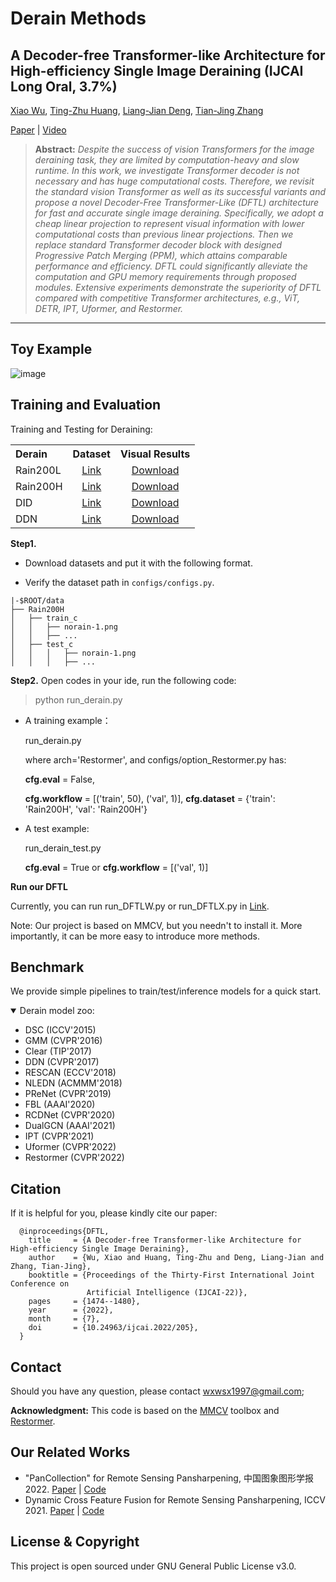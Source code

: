 # Derain Methods
## A Decoder-free Transformer-like Architecture for High-efficiency Single Image Deraining (IJCAI Long Oral, 3.7%)
[Xiao Wu](https://scholar.google.com/citations?user=-aFhoQgAAAAJ&hl=zh-CN), [Ting-Zhu Huang](https://scholar.google.com/citations?user=H7El-ZkAAAAJ&hl=zh-CN), [Liang-Jian Deng](https://scholar.google.com/citations?user=TZs9NxkAAAAJ&hl=zh-CN), [Tian-Jing Zhang](https://tianjingzhang.github.io/)

[Paper](https://www.ijcai.org/proceedings/2022/0205.pdf) |
[Video](https://www.ijcai.org/proceedings/2022/video/205)

> **Abstract:** *Despite the success of vision Transformers for the image deraining task, they are limited by computation-heavy and slow runtime. In this work, we investigate Transformer decoder is not necessary and has huge computational costs. Therefore, we revisit the standard vision Transformer as well as its successful variants and propose a novel Decoder-Free Transformer-Like (DFTL) architecture for fast and accurate single image deraining. Specifically, we adopt a cheap linear projection to represent visual information with lower computational costs than previous linear projections. Then we replace standard Transformer decoder block with designed Progressive Patch Merging (PPM), which attains comparable performance and efficiency. DFTL could significantly alleviate the computation and GPU memory requirements through proposed modules. Extensive experiments demonstrate the superiority of DFTL compared with competitive Transformer architectures, e.g., ViT, DETR, IPT, Uformer, and Restormer.* 
<hr />

## Toy Example
![image](https://user-images.githubusercontent.com/15083102/208884898-6368dee0-3fb5-4236-a86c-80fb3623998a.png)

## Training and Evaluation

Training and Testing for Deraining:

<table>
  <tr>
    <th align="left">Derain</th>
    <th align="center">Dataset</th>
    <th align="center">Visual Results</th>
  </tr>
  <tr>
    <td align="left">Rain200L</td>
    <td align="center"><a href="https://www.icst.pku.edu.cn/struct/Projects/joint_rain_removal.html">Link</a></td>
    <td align="center"><a href="">Download</a></td>
  </tr>
  <tr>
    <td align="left">Rain200H</td>
    <td align="center"><a href="https://www.icst.pku.edu.cn/struct/Projects/joint_rain_removal.html">Link</a></td>
    <td align="center"><a href="">Download</a></td>
  </tr>
  <tr>
    <td>DID</td>
    <td align="center"><a href="https://github.com/hezhangsprinter/DID-MDN">Link</a></td>
    <td align="center"><a href="">Download</a></td>
  </tr>
  <tr>
    <td>DDN</td>
    <td align="center"><a href="https://xueyangfu.github.io/projects/cvpr2017.html">Link</a></td>
    <td align="center"><a href="">Download</a></td>
  </tr>
</table>

**Step1.**
* Download datasets and put it with the following format. 

* Verify the dataset path in `configs/configs.py`.
```
|-$ROOT/data
├── Rain200H
│   ├── train_c
│   │   ├── norain-1.png
│   │   ├── ...
│   ├── test_c
│   │   │   ├── norain-1.png
│   │   │   ├── ...
```

**Step2.** Open codes in your ide,  run the following code:

> python run_derain.py

* A training example：

	run_derain.py
  
	where arch='Restormer', and configs/option_Restormer.py has: 
  
	__cfg.eval__ = False, 
  
	__cfg.workflow__ = [('train', 50), ('val', 1)], __cfg.dataset__ = {'train': 'Rain200H', 'val': 'Rain200H'}
	
* A test example:

	run_derain_test.py
  
	__cfg.eval__ = True or __cfg.workflow__ = [('val', 1)]

**Run our DFTL**

Currently, you can run run_DFTLW.py or run_DFTLX.py in [Link](https://github.com/XiaoXiao-Woo/derain/tree/main/models/compared_trans/DFTL).

Note: Our project is based on MMCV, but you needn't to install it. More importantly, it can be more easy to introduce more methods.

## Benchmark 
We provide simple pipelines to train/test/inference models for a quick start.

<details open>
<summary>Derain model zoo:
</summary>

* DSC (ICCV'2015)
* GMM (CVPR'2016)
* Clear (TIP'2017)
* DDN (CVPR'2017)
* RESCAN (ECCV'2018)
* NLEDN (ACMMM'2018)
* PReNet (CVPR'2019)
* FBL (AAAI'2020)
* RCDNet (CVPR'2020)
* DualGCN (AAAI'2021)
* IPT (CVPR'2021)
* Uformer (CVPR'2022)
* Restormer (CVPR'2022)

</details>


## Citation
If it is helpful for you, please kindly cite our paper:
```
  @inproceedings{DFTL,
    title     = {A Decoder-free Transformer-like Architecture for High-efficiency Single Image Deraining},
    author    = {Wu, Xiao and Huang, Ting-Zhu and Deng, Liang-Jian and Zhang, Tian-Jing},
    booktitle = {Proceedings of the Thirty-First International Joint Conference on
                 Artificial Intelligence (IJCAI-22)},
    pages     = {1474--1480},
    year      = {2022},
    month     = {7},
    doi       = {10.24963/ijcai.2022/205},
  }
  ```
  



## Contact
Should you have any question, please contact wxwsx1997@gmail.com;


**Acknowledgment:** This code is based on the [MMCV](https://github.com/open-mmlab/mmcv) toolbox and [Restormer](https://github.com/swz30/Restormer). 

## Our Related Works
- "PanCollection" for Remote Sensing Pansharpening, 中国图象图形学报 2022. [Paper](https://liangjiandeng.github.io/papers/2022/deng-jig2022.pdf) | [Code](https://github.com/XiaoXiao-Woo/PanCollection)
- Dynamic Cross Feature Fusion for Remote Sensing Pansharpening, ICCV 2021. [Paper](https://liangjiandeng.github.io/papers/2021/dfcnet2021.pdf) | [Code](https://github.com/XiaoXiao-Woo/UDL)

## License & Copyright
This project is open sourced under GNU General Public License v3.0.
